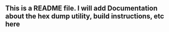 ## This is a README file. I will add Documentation about the hex dump utility, build instructions, etc here
